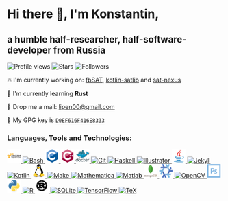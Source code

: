 # Hi there 👋, I'm Konstantin,
## a humble half-researcher, half-software-developer from Russia

<!-- Badges -->
![Profile views](https://komarev.com/ghpvc/?username=Lipen&style=flat")
![Stars](https://img.shields.io/github/stars/Lipen)
![Followers](https://img.shields.io/github/followers/Lipen)

:fire: I'm currently working on: [fbSAT](https://github.com/ctlab/fbSAT), [kotlin-satlib](https://github.com/Lipen/kotlin-satlib) and [sat-nexus](https://github.com/Lipen/sat-nexus)

:seedling: I'm currently learning **Rust**

:e-mail: Drop me a mail: lipen00@gmail.com

:key: My GPG key is [`D0EF616F416E8333`](https://keyserver.ubuntu.com/pks/lookup?search=0xD0EF616F416E8333&fingerprint=on&op=index)

### Languages, Tools and Technologies:

<!-- TEMPLATE:
<a href="HERE_GOES_URL" target="_blank"> <img src="HERE_GOES_LOGO" alt="HERE_GOES_ALT_TEXT" width="32" height="32"/> </a>
-->

<p>
<!-- AWS --><a href="https://aws.amazon.com" target="_blank"> <img src="https://raw.githubusercontent.com/devicons/devicon/master/icons/amazonwebservices/amazonwebservices-original-wordmark.svg" alt="AWS" width="32" height="32"/> </a>
<!-- Bash --><a href="https://www.gnu.org/software/bash/" target="_blank"> <img src="https://www.vectorlogo.zone/logos/gnu_bash/gnu_bash-icon.svg" alt="Bash" width="32" height="32"/> </a>
<!-- C --><a href="https://www.cprogramming.com/" target="_blank"> <img src="https://raw.githubusercontent.com/devicons/devicon/master/icons/c/c-original.svg" alt="C" width="32" height="32"/> </a>
<!-- C++ --><a href="https://www.w3schools.com/cpp/" target="_blank"> <img src="https://raw.githubusercontent.com/devicons/devicon/master/icons/cplusplus/cplusplus-original.svg" alt="C++" width="32" height="32"/> </a>
<!-- Docker --><a href="https://www.docker.com/" target="_blank"> <img src="https://raw.githubusercontent.com/devicons/devicon/master/icons/docker/docker-original-wordmark.svg" alt="Docker" width="32" height="32"/> </a>
<!-- Git --><a href="https://git-scm.com/" target="_blank"> <img src="https://www.vectorlogo.zone/logos/git-scm/git-scm-icon.svg" alt="Git" width="32" height="32"/> </a>
<!-- Haskell --><a href="https://www.haskell.org/" target="_blank"> <img src="https://upload.wikimedia.org/wikipedia/commons/1/1c/Haskell-Logo.svg" alt="Haskell" width="32" height="32"/> </a>
<!-- Illustrator --><a href="https://www.adobe.com/products/illustrator.html" target="_blank"> <img src="https://www.vectorlogo.zone/logos/adobe_illustrator/adobe_illustrator-icon.svg" alt="Illustrator" width="32" height="32"/> </a>
<!-- Java --><a href="https://www.java.com" target="_blank"> <img src="https://raw.githubusercontent.com/devicons/devicon/master/icons/java/java-original.svg" alt="Java" width="32" height="32"/> </a>
<!-- Jekyll --><a href="https://jekyllrb.com/" target="_blank"> <img src="https://www.vectorlogo.zone/logos/jekyllrb/jekyllrb-icon.svg" alt="Jekyll" width="32" height="32"/> </a>
<!-- Kotlin --><a href="https://kotlinlang.org" target="_blank"> <img src="https://www.vectorlogo.zone/logos/kotlinlang/kotlinlang-icon.svg" alt="Kotlin" width="32" height="32"/> </a>
<!-- Linux --><a href="https://www.linux.org/" target="_blank"> <img src="https://raw.githubusercontent.com/devicons/devicon/master/icons/linux/linux-original.svg" alt="Linux" width="32" height="32"/> </a>
<!-- Make --><a href="https://www.gnu.org/software/make/" target="_blank"> <img src="https://www.gnu.org/graphics/heckert_gnu.svg" alt="Make" width="32" height="32"/> </a>
<!-- Mathematica --><a href="https://www.wolfram.com/mathematica/" target="_blank"> <img src="https://upload.wikimedia.org/wikipedia/commons/2/20/Mathematica_Logo.svg" alt="Mathematica" width="32" height="32"/> </a>
<!-- Matlab --><a href="https://www.mathworks.com/" target="_blank"> <img src="https://upload.wikimedia.org/wikipedia/commons/2/21/Matlab_Logo.png" alt="Matlab" width="32" height="32"/> </a>
<!-- MongoDB --><a href="https://www.mongodb.com/" target="_blank"> <img src="https://raw.githubusercontent.com/devicons/devicon/master/icons/mongodb/mongodb-original-wordmark.svg" alt="MongoDB" width="32" height="32"/> </a>
<!-- NixOS --><a href="https://nixos.org/" target="_blank"> <img src="https://raw.githubusercontent.com/NixOS/nixos-artwork/master/logo/nix-snowflake.svg" alt="NixOS" width="32" height="32"/> </a>
<!-- OpenCV --><a href="https://opencv.org/" target="_blank"> <img src="https://www.vectorlogo.zone/logos/opencv/opencv-icon.svg" alt="OpenCV" width="32" height="32"/> </a>
<!-- Photoshop --><a href="https://www.photoshop.com/en" target="_blank"> <img src="https://raw.githubusercontent.com/devicons/devicon/master/icons/photoshop/photoshop-line.svg" alt="Photoshop" width="32" height="32"/> </a>
<!-- Python --><a href="https://www.python.org" target="_blank"> <img src="https://raw.githubusercontent.com/devicons/devicon/master/icons/python/python-original.svg" alt="Python" width="32" height="32"/> </a>
<!-- R --><a href="https://www.r-project.org/" target="_blank"> <img src="https://www.r-project.org/logo/Rlogo.svg" alt="R" width="32" height="32"/> </a>
<!-- Rust --><a href="https://www.rust-lang.org" target="_blank"> <img src="https://raw.githubusercontent.com/devicons/devicon/master/icons/rust/rust-plain.svg" alt="Rust" width="32" height="32"/> </a>
<!-- SQLite --><a href="https://www.sqlite.org/" target="_blank"> <img src="https://www.vectorlogo.zone/logos/sqlite/sqlite-icon.svg" alt="SQLite" width="32" height="32"/> </a>
<!-- TensorFlow --><a href="https://www.tensorflow.org" target="_blank"> <img src="https://www.vectorlogo.zone/logos/tensorflow/tensorflow-icon.svg" alt="TensorFlow" width="32" height="32"/> </a>
<!-- TeX --><a href="https://tug.org/" target="_blank"> <img src="https://upload.wikimedia.org/wikipedia/commons/thumb/6/68/TeX_logo.svg/1920px-TeX_logo.svg.png" alt="TeX" width="32" height="32"/> </a>
</p>

<!-- <p><img align="left" src="https://github-readme-stats.vercel.app/api?username=lipen&show_icons=true&theme=onedark&locale=en" alt="lipen" /></p> -->

<!-- <p><img align="right" src="https://github-readme-stats.vercel.app/api/top-langs?username=lipen&show_icons=true&theme=onedark&locale=en&layout=compact" alt="lipen" /></p> -->
